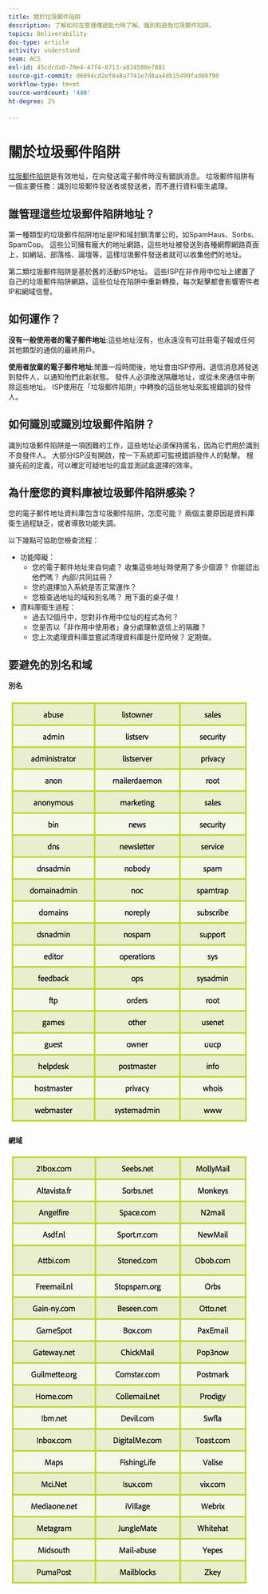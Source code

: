 ```yaml
---
title: 關於垃圾郵件陷阱
description: 了解如何在管理傳遞能力時了解、識別和避免垃圾郵件陷阱。
topics: Deliverability
doc-type: article
activity: understand
team: ACS
exl-id: 45cdcda0-70e4-47f4-8713-a834500e7881
source-git-commit: d6094cd2ef0a8a7741e7d8aa4db15499fad08f90
workflow-type: tm+mt
source-wordcount: '440'
ht-degree: 2%

---
```


# 關於垃圾郵件陷阱

[垃圾郵件陷阱](/help/metrics/spam-traps.md)是有效地址，在向發送電子郵件時沒有錯誤消息。 垃圾郵件陷阱有一個主要任務：識別垃圾郵件發送者或發送者，而不進行資料衛生處理。

## 誰管理這些垃圾郵件陷阱地址？

第一種類型的垃圾郵件陷阱地址是IP和域封鎖清單公司，如SpamHaus、Sorbs、SpamCop。 這些公司擁有龐大的地址網路，這些地址被發送到各種網際網路頁面上，如網站、部落格、論壇等，這樣垃圾郵件發送者就可以收集他們的地址。

第二類垃圾郵件陷阱是基於舊的活動ISP地址。 這些ISP在非作用中位址上建置了自己的垃圾郵件陷阱網路，這些位址在陷阱中重新轉換，每次點擊都會影響寄件者IP和網域信譽。

## 如何運作？

**沒有一般使用者的電子郵件地址**:這些地址沒有，也永遠沒有可註冊電子報或任何其他類型的通信的最終用戶。

**使用者放棄的電子郵件地址**:閒置一段時間後，地址會由ISP停用。退信消息將發送到發件人，以通知他們此新狀態。 發件人必須推送隔離地址，或從未來通信中刪除這些地址。 ISP使用在「垃圾郵件陷阱」中轉換的這些地址來監視錯誤的發件人。

## 如何識別或識別垃圾郵件陷阱？

識別垃圾郵件陷阱是一項困難的工作，這些地址必須保持匿名，因為它們用於識別不良發件人。 大部分ISP沒有開啟，按一下系統即可監視錯誤發件人的點擊。 根據先前的定義，可以確定可疑地址的盒並測試盒選擇的效率。

## 為什麼您的資料庫被垃圾郵件陷阱感染？

您的電子郵件地址資料庫包含垃圾郵件陷阱，怎麼可能？ 兩個主要原因是資料庫衛生過程缺乏，或者導致功能失調。

以下幾點可協助您檢查流程：

* 功能障礙：
   * 您的電子郵件地址來自何處？ 收集這些地址時使用了多少個源？ 你能認出他們嗎？ 內部/共同註冊？
   * 您的選擇加入系統是否正常運作？
   * 您檢查過地址的域和別名嗎？ 用下面的桌子做！
* 資料庫衛生過程：
   * 過去12個月中，您對非作用中位址的程式為何？
   * 您是否以「非作用中使用者」身分處理軟退信上的隔離？
   * 您上次處理資料庫並嘗試清理資料庫是什麼時候？ 定期做。

## 要避免的別名和域

**別名**

![](../../help/assets/aliases.png)

**網域**

![](../../help/assets/domains.png)
